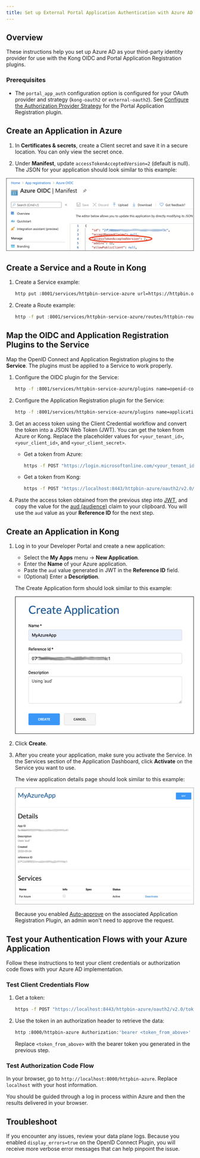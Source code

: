 ```yaml
---
title: Set up External Portal Application Authentication with Azure AD and OIDC
---
```


## Overview

These instructions help you set up Azure AD as your third-party identity provider
for use with the Kong OIDC and Portal Application Registration plugins.

### Prerequisites

- The `portal_app_auth` configuration option is configured for your OAuth provider
  and strategy (`kong-oauth2` or `external-oauth2`). See
  [Configure the Authorization Provider Strategy](/enterprise/{{page.kong_version}}/developer-portal/administration/application-registration/#portal-app-auth) for the Portal Application Registration plugin.

## Create an Application in Azure


1. In **Certificates & secrets**, create a Client secret and save it in a
   secure location. You can only view the secret once.

1. Under **Manifest**, update `accessTokenAcceptedVersion=2` (default is null).
   The JSON for your application should look similar to this example:

  ![Azure Manifest](/assets/images/docs/dev-portal/azure-manifest.png)

## Create a Service and a Route in Kong

1. Create a Service example:

   ```bash
   http put :8001/services/httpbin-service-azure url=https://httpbin.org/anything
   ```
1. Create a Route example:

   ```bash
   http -f put :8001/services/httpbin-service-azure/routes/httpbin-route-azure paths=/httpbin-azure
   ```

## Map the OIDC and Application Registration Plugins to the Service

Map the OpenID Connect and Application Registration plugins to the **Service**.
The plugins must be applied to a Service to work properly.

1. Configure the OIDC plugin for the Service:

   ```bash
   http -f :8001/services/httpbin-service-azure/plugins name=openid-connect config.issuer=https://login.microsoftonline.com/<your_tenant_id>/v2.0 config.display_errors=true config.client_id=<your_client_id> config.client_secret="<your_client_secret>" config.consumer_claim=aud config.scopes=openid config.scopes=<your_client_id>/.default
   ```

1. Configure the Application Registration plugin for the Service:

   ```bash
   http -f :8001/services/httpbin-service-azure/plugins name=application-registration config.auto_approve=true config.display_name="For Azure" config.description="Uses consumer claim with various values (sub, aud, etc.) as registration id to support different flows and use cases." config.show_issuer=true
   ```

1. Get an access token using the Client Credential workflow and convert the token
   into a JSON Web Token (JWT). You can get the token from Azure or Kong. Replace
   the placeholder values for `<your_tenant_id>`, `<your_client_id>`, and `<your_client_secret>`.

   - Get a token from Azure:

     ```bash
     https -f POST "https://login.microsoftonline.com/<your_tenant_id>/oauth2/v2.0/token" scope=<your_client_id>/.default grant_type=client_credentials -a <your_client_id>:<your_client_secret>
     ```   

   - Get a token from Kong:

     ```bash
     https -f POST "https://localhost:8443/httpbin-azure/oauth2/v2.0/token" grant_type=client_credentials -a <your_client_id>:<your_client_secret> --verify NO
     ```

1. Paste the access token obtained from the previous step into
   [JWT](https://jwt.io), and copy the value for the
   [aud (audience)](https://tools.ietf.org/html/rfc7519#section-4.1.3) claim to your clipboard.
   You will use the `aud` value as your **Reference ID** for the next step.

## Create an Application in Kong

1. Log in to your Developer Portal and create a new application:
   - Select the **My Apps** menu -> **New Application**.
   - Enter the **Name** of your Azure application.
   - Paste the `aud` value generated in JWT in the **Reference ID** field.
   - (Optional) Enter a **Description**.

   The Create Application form should look similar to this example:

   ![Create Azure Application](/assets/images/docs/dev-portal/azure-app.png)

2. Click **Create**.

3. After you create your application, make sure you activate the Service. In the
   Services section of the Application Dashboard, click **Activate** on the Service
   you want to use.

   The view application details page should look similar to this example:

   ![Azure Example Application](/assets/images/docs/dev-portal/azure-app-details.png)

   Because you enabled
   [Auto-approve](/enterprise/{{page.kong_version}}/developer-portal/administration/application-registration/enable-application-registration##aa)
   on the associated Application Registration Plugin, an admin won't need to
   approve the request.

## Test your Authentication Flows with your Azure Application

Follow these instructions to test your client credentials or authorization code
flows with your Azure AD implementation.

### Test Client Credentials Flow

1. Get a token:

   ```bash
   https -f POST "https://localhost:8443/httpbin-azure/oauth2/v2.0/token" grant_type=client_credentials -a <your_client_id>:<your_client_secret> --verify NO
   ```

2. Use the token in an authorization header to retrieve the data:

   ```bash
   http :8000/httpbin-azure Authorization:'bearer <token_from_above>'
   ```

   Replace `<token_from_above>` with the bearer token you generated in the previous step.

### Test Authorization Code Flow

In your browser, go to `http://localhost:8000/httpbin-azure`. Replace `localhost`
with your host information.

You should be guided through a log in process within Azure and then the results
delivered in your browser.

## Troubleshoot

If you encounter any issues, review your data plane logs. Because you
enabled `display_errors=true` on the OpenID Connect Plugin, you will receive
more verbose error messages that can help pinpoint the issue.
